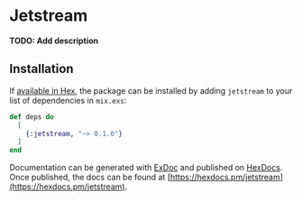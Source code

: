 # Jetstream

**TODO: Add description**

## Installation

If [available in Hex](https://hex.pm/docs/publish), the package can be installed
by adding `jetstream` to your list of dependencies in `mix.exs`:

```elixir
def deps do
  [
    {:jetstream, "~> 0.1.0"}
  ]
end
```

Documentation can be generated with [ExDoc](https://github.com/elixir-lang/ex_doc)
and published on [HexDocs](https://hexdocs.pm). Once published, the docs can
be found at [https://hexdocs.pm/jetstream](https://hexdocs.pm/jetstream).


